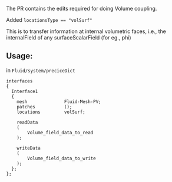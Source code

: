
The PR contains the edits required for doing Volume coupling.

Added `locationsType == "volSurf"`

This is to transfer information at internal volumetric faces, i.e., the internalField of any surfaceScalarField (for eg., phi) 

## Usage: 

in `Fluid/system/preciceDict`

```
interfaces
{
  Interface1
  {
    mesh              Fluid-Mesh-PV;
    patches           ();
    locations         volSurf;
    
    readData
    (
        Volume_field_data_to_read
    );
    
    writeData
    (
        Volume_field_data_to_write
    );
  };
};

```
